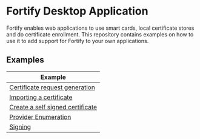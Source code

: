 # Fortify Desktop Application
Fortify enables web applications to use smart cards, local certificate stores and do certificate enrollment. This repository contains examples on how to use it to add support for Fortify to your own applications.


## Examples

| Example  | 
| ------- | 
| [Certificate request generation](https://peculiarventures.github.io/fortify-examples/example1.html) |
| [Importing a certificate](https://peculiarventures.github.io/fortify-examples/example2.html) |
| [Create a self signed certificate](https://peculiarventures.github.io/fortify-examples/example3.html) |
| [Provider Enumeration](https://peculiarventures.github.io/fortify-examples/example4.html) |
| [Signing](https://peculiarventures.github.io/fortify-examples/example5.html) |
